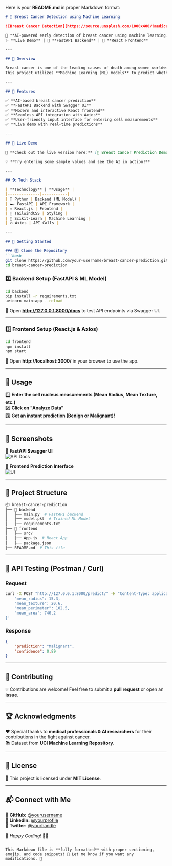 Here is your **README.md** in proper Markdown format:  

```markdown
# 📌 Breast Cancer Detection using Machine Learning  

![Breast Cancer Detection](https://source.unsplash.com/1000x400/?medical,ai)

🔬 **AI-powered early detection of breast cancer using machine learning.**  
✨ **Live Demo** | 🚀 **FastAPI Backend** | 🎨 **React Frontend**  

---

## 📜 Overview  

Breast cancer is one of the leading causes of death among women worldwide. Early detection can save lives!  
This project utilizes **Machine Learning (ML) models** to predict whether a tumor is **benign (non-cancerous) or malignant (cancerous)** based on **cell nucleus measurements**.

---

## 🌟 Features  

✅ **AI-based breast cancer prediction**  
✅ **FastAPI Backend with Swagger UI**  
✅ **Modern and interactive React frontend**  
✅ **Seamless API integration with Axios**  
✅ **User-friendly input interface for entering cell measurements**  
✅ **Live demo with real-time predictions**  

---

## 🎥 Live Demo  

🚀 **Check out the live version here:** [🔗 Breast Cancer Prediction Demo](https://your-demo-link.com)  

💡 **Try entering some sample values and see the AI in action!**  

---

## 🛠 Tech Stack  

| **Technology** | **Usage** |
|--------------|-----------|
| 🐍 Python | Backend (ML Model) |
| 🏎 FastAPI | API Framework |
| ⚛️ React.js | Frontend |
| 🎨 TailwindCSS | Styling |
| 🧠 Scikit-Learn | Machine Learning |
| 🔥 Axios | API Calls |

---

## 🚀 Getting Started  

### 1️⃣ Clone the Repository  
```bash
git clone https://github.com/your-username/breast-cancer-prediction.git
cd breast-cancer-prediction
```

### 2️⃣ Backend Setup (FastAPI & ML Model)  

```bash
cd backend
pip install -r requirements.txt
uvicorn main:app --reload
```

📌 Open **http://127.0.0.1:8000/docs** to test API endpoints via Swagger UI.

---

### 3️⃣ Frontend Setup (React.js & Axios)  

```bash
cd frontend
npm install
npm start
```

📌 Open **http://localhost:3000/** in your browser to use the app.

---

## 🎯 Usage  

1️⃣ **Enter the cell nucleus measurements (Mean Radius, Mean Texture, etc.)**  
2️⃣ **Click on "Analyze Data"**  
3️⃣ **Get an instant prediction (Benign or Malignant)!**  

---

## 📸 Screenshots  

🔹 **FastAPI Swagger UI**  
![API Docs](https://source.unsplash.com/500x300/?api,fastapi)  

🔹 **Frontend Prediction Interface**  
![UI](https://source.unsplash.com/500x300/?health,technology)  

---

## 📂 Project Structure  

```bash
📦 breast-cancer-prediction
├── 📁 backend
│   ├── main.py  # FastAPI backend
│   ├── model.pkl  # Trained ML Model
│   ├── requirements.txt
├── 📁 frontend
│   ├── src/
│   ├── App.js  # React App
│   ├── package.json
├── README.md  # This file
```

---

## 🧪 API Testing (Postman / Curl)  

### **Request**  
```bash
curl -X POST "http://127.0.0.1:8000/predict/" -H "Content-Type: application/json" -d '{
    "mean_radius": 15.3,
    "mean_texture": 20.6,
    "mean_perimeter": 102.5,
    "mean_area": 740.2
}'
```

### **Response**  
```json
{
    "prediction": "Malignant",
    "confidence": 0.89
}
```

---

## 📌 Contributing  

💡 Contributions are welcome! Feel free to submit a **pull request** or open an **issue**.  

---

## 🏆 Acknowledgments  

❤️ Special thanks to **medical professionals & AI researchers** for their contributions in the fight against cancer.  
📚 Dataset from **UCI Machine Learning Repository**.  

---

## 📜 License  

📝 This project is licensed under **MIT License**.  

---

## 📬 Connect with Me  

🔗 **GitHub:** [@yourusername](https://github.com/yourusername)  
🔗 **LinkedIn:** [@yourprofile](https://linkedin.com/in/yourprofile)  
🔗 **Twitter:** [@yourhandle](https://twitter.com/yourhandle)  

🚀 _Happy Coding!_ 💙💡  
```

This Markdown file is **fully formatted** with proper sectioning, emojis, and code snippets! 🎯 Let me know if you want any modifications. 🚀
